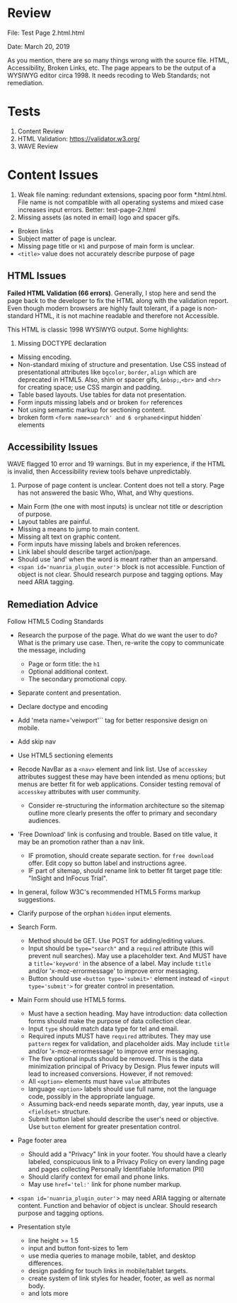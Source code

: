 # Review

File: Test Page 2.html.html

Date:  March 20, 2019

As you mention, there are so many things wrong with the source file.  HTML, Accessibility, Broken Links, etc.   The page appears to be the output of a WYSIWYG editor circa 1998.  It needs recoding to Web Standards; not remediation.


# Tests
1. Content Review
2. HTML Validation: https://validator.w3.org/
3. WAVE Review



# Content Issues
1. Weak file naming: redundant extensions, spacing poor form  *.html.html.  File name is not compatible with all operating systems and mixed case increases input errors. Better:  test-page-2.html
1. Missing assets (as noted in email) logo and spacer gifs.
* Broken links
* Subject matter of page is unclear.  
* Missing page title or `H1` and purpose of main form is unclear.
* `<title>` value does not accurately describe purpose of page



## HTML Issues
__Failed HTML Validation (66 errors)__.  Generally, I stop here and send the page back to the developer to fix the HTML along with the validation report.  Even though modern browsers are highly fault tolerant,  if a page is non-standard HTML, it is not machine readable and therefore not Accessible.

This HTML is classic 1998 WYSIWYG output.  Some highlights:

  1. Missing DOCTYPE declaration
  * Missing encoding.  
  * Non-standard mixing of structure and presentation.  Use CSS instead of presentational attributes like `bgcolor`, `border`, `align` which are deprecated in HTML5. Also, shim or spacer gifs, `&nbsp;`,`<br>`  and `<hr>` for creating space; use CSS margin and padding.
  * Table based layouts.  Use tables for data not presentation.
  * Form inputs missing labels and or broken `for` references
  * Not using semantic markup for sectioning content.
  * broken form `<form name=search' and 6 orphaned`<input hidden` elements

## Accessibility Issues
WAVE flagged 10 error and 19 warnings.  But in my experience, if the HTML is invalid, then Accessibility review tools behave unpredictably.

  1. Purpose of page content is unclear.  Content does not tell a story. Page has not answered the basic Who, What, and Why questions.
  * Main Form (the one with most inputs) is unclear not title or description of purpose. 
  * Layout tables are painful.
  * Missing a means to jump to main content.
  * Missing alt text on graphic content.
  * Form inputs have missing labels and broken references.
  * Link label should describe target action/page.
  * Should use 'and' when the word is meant rather than an ampersand.
  * `<span id='nuanria_plugin_outer'`> block is not accessible.  Function of object is not clear.  Should research purpose and tagging options.  May need ARIA tagging.


## Remediation Advice
Follow HTML5 Coding Standards
  * Research the purpose of the page.  What do we want the user to do?  What is the primary use case.  Then, re-write the copy to communicate the message, including
    * Page or form title: the `h1`
    * Optional additional context.
    * The secondary promotional copy.
  * Separate content and presentation.  
  * Declare doctype and encoding
  * Add 'meta name='veiwport'`` tag for better responsive design on mobile.
  * Add skip nav
  * Use HTML5 sectioning elements  
  * Recode NavBar as  a `<nav>` element and link list.  Use of `accesskey` attributes suggest these may have been intended as menu options; but menus are better fit for web applications.  Consider testing removal of `accesskey` attributes with user community.
    * Consider re-structuring the information architecture so the sitemap outline more clearly presents the offer to primary and secondary audiences.
  * 'Free Download' link is confusing and trouble.  Based on title value, it may be an promotion rather than a nav link.
    * IF promotion, should create separate section. for `free download` offer.  Edit copy so button label and instructions agree.  
    * IF part of sitemap, should rename link to better fit target page title: "InSight and InFocus Trial".
  * In general, follow W3C's recommended HTML5 Forms markup suggestions.
  * Clarify purpose of the orphan `hidden` input elements.
  * Search Form.
    * Method should be GET.  Use POST for adding/editing values.  
    * Input should be `type="search"` and  a `required` attribute (this will prevent null searches).  May use a placeholder text. And MUST have a `title='keyword'` in the absence of a label. May include `title` and/or 'x-moz-errormessage' to improve error messaging.
    * Button should use `<button type='submit>'` element instead of `<input type='submit'>` for greater control in presentation.

  * Main Form should use HTML5 forms.
    * Must have a section heading.  May have introduction:  data collection forms should make the purpose of data collection clear.
    * Input `type` should match data type for tel and email.
    * Required inputs MUST have `required` attributes.  They  may use `pattern` regex for validation, and placeholder aids. May include `title` and/or 'x-moz-errormessage' to improve error messaging.
    * The five optional inputs should be removed.  This is the data minimization principal of Privacy by Design.  Plus fewer inputs will lead to increased conversions.  However, if not removed:
    * All `<option>` elements must have `value` attributes
    * language `<option>` labels should use full name, not the language code, possibly in the appropriate language.
    * Assuming back-end needs separate month, day, year inputs, use a `<fieldset>` structure.
    * Submit button label should describe the user's need or objective.  Use `button` element for greater presentation control.
  * Page footer area
    * Should add a "Privacy" link in your footer.  You should have a clearly labeled, conspicuous link to a Privacy Policy on every landing page and pages collecting Personally Identifiable Information (PII)
    * Should clarify context for email and phone links.
    * May use `href='tel:'` link for phone number markup.
  * `<span id='nuanria_plugin_outer'`> may need ARIA tagging or alternate content. Function and behavior of object is unclear.  Should research purpose and tagging options.  

  * Presentation style
    * line height >= 1.5
    * input and button font-sizes to 1em
    * use media queries to manage mobile, tablet, and desktop differences.
    * design padding for touch links in mobile/tablet targets.
    * create system of link styles for header, footer, as well as normal body.
    * and lots more
